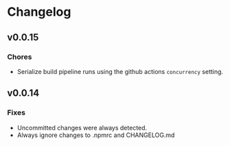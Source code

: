 # Changelog

## v0.0.15

### Chores

- Serialize build pipeline runs using the github actions `concurrency` setting.

## v0.0.14

### Fixes

- Uncommitted changes were always detected.
- Always ignore changes to .npmrc and CHANGELOG.md
